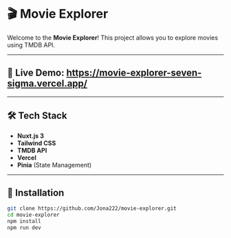 # 🎬 Movie Explorer

Welcome to the **Movie Explorer**! This project allows you to explore movies using TMDB API.

---

## 🚀 **Live Demo:** https://movie-explorer-seven-sigma.vercel.app/

---

## 🛠️ Tech Stack
- **Nuxt.js 3** 
- **Tailwind CSS** 
- **TMDB API** 
- **Vercel**
- **Pinia** (State Management)
  
---

## 🔧 Installation

```sh
git clone https://github.com/Jona222/movie-explorer.git
cd movie-explorer
npm install
npm run dev
